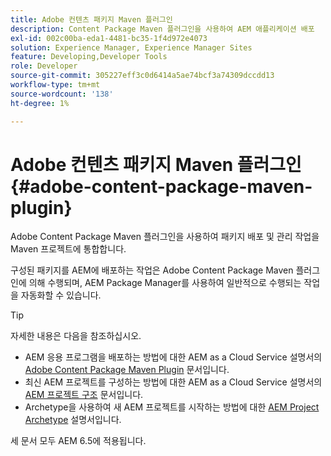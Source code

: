 ```yaml
---
title: Adobe 컨텐츠 패키지 Maven 플러그인
description: Content Package Maven 플러그인을 사용하여 AEM 애플리케이션 배포
exl-id: 002c00ba-eda1-4481-bc35-1f4d972e4073
solution: Experience Manager, Experience Manager Sites
feature: Developing,Developer Tools
role: Developer
source-git-commit: 305227eff3c0d6414a5ae74bcf3a74309dccdd13
workflow-type: tm+mt
source-wordcount: '138'
ht-degree: 1%

---
```


# Adobe 컨텐츠 패키지 Maven 플러그인 {#adobe-content-package-maven-plugin}

Adobe Content Package Maven 플러그인을 사용하여 패키지 배포 및 관리 작업을 Maven 프로젝트에 통합합니다.

구성된 패키지를 AEM에 배포하는 작업은 Adobe Content Package Maven 플러그인에 의해 수행되며, AEM Package Manager를 사용하여 일반적으로 수행되는 작업을 자동화할 수 있습니다.

>[!TIP]
>
>자세한 내용은 다음을 참조하십시오.
>
>* AEM 응용 프로그램을 배포하는 방법에 대한 AEM as a Cloud Service 설명서의 [Adobe Content Package Maven Plugin](https://experienceleague.adobe.com/docs/experience-manager-cloud-service/implementing/developer-tools/maven-plugin.html?lang=ko#developer-tools) 문서입니다.
>* 최신 AEM 프로젝트를 구성하는 방법에 대한 AEM as a Cloud Service 설명서의 [AEM 프로젝트 구조](https://experienceleague.adobe.com/docs/experience-manager-cloud-service/implementing/developing/aem-project-content-package-structure.html?lang=ko) 문서입니다.
>* Archetype을 사용하여 새 AEM 프로젝트를 시작하는 방법에 대한 [AEM Project Archetype](https://experienceleague.adobe.com/docs/experience-manager-core-components/using/developing/archetype/overview.html?lang=ko) 설명서입니다.
>
>세 문서 모두 AEM 6.5에 적용됩니다.
